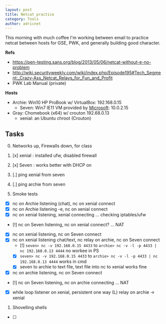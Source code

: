 ```yaml
---
layout: post
title: Netcat practice
category: Tools
author: adricnet
---
```


This morning with much coffee I'm working between email to practice netcat between hosts for GSE, PWK, and generally building good character.

**Refs**

* https://pen-testing.sans.org/blog/2013/05/06/netcat-without-e-no-problem
* http://wiki.securityweekly.com/wiki/index.php/Episode195#Tech_Segment:_Crazy-Ass_Netcat_Relays_for_Fun_and_Profit
* PWK Lab Manual (private)

**Hosts**

* Archie: Win10 HP ProBook w/ VirtualBox: 192.168.0.15
  * Seven: Win7 IE11 VM provided by [Microsoft](https://modern.ie/): 10.0.2.15
* Gray: Chomebook (x64) w/ crouton 192.68.0.13
  * xenial: an Ubuntu chroot (Crouton)

Tasks
--

0. Networks up, Firewalls down, for class

  1. [x] xenial : installed ufw, disabled firewall
  1. [x] Seven : works better with DHCP on 
  1. [.] ping xenial from seven
  1. [.] ping archie from seven


1. Smoke tests

  * [x] nc on Archie listening (chat), nc on xenial connect 
  * [x] nc on Archie listening -e, nc on xenial connect
  * [x] nc on xenial listening, xenial connecting ... checking iptables/ufw 
  * [!] nc on Seven listening, nc on xenial connect? ... NAT
  * [x] nc on xenial listening, nc on Seven connect
  * [x] nc on xenial listening chat/text, nc relay on archie, nc on Seven connect
    * [!] ```seven> nc -v 192.168.0.15 4433``` to ```archie> nc -v -l -p 4433 | nc 192.168.0.13 4444``` no workee in PS
    * [x] ```seven> nc -v 192.168.0.15 4433``` to ```archie> nc -v -l -p 4433 | nc 192.168.0.13 4444``` works in cmd
    * [x] seven to archie to text file, text file into nc to xenial works fine
  * [x] nc on archie listening, nc on Seven connect
  * [!] nc on Seven listening, nc on archie connecting ... NAT
  * [x] while loop listener on xenial, persistent one way (L) relay on archie -> xenial 
 
1. Shovelling shells

  * [ ] 
